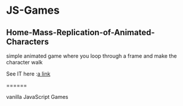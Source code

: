 # JS-Games



## Home-Mass-Replication-of-Animated-Characters 

simple animated game where you loop through a frame and make the character walk 

See IT here :[a link](https://github.com/gonimy/JS-Games/tree/master/Home-Mass-Replication-of-Animated-Characters)



======


vanilla JavaScript Games 
